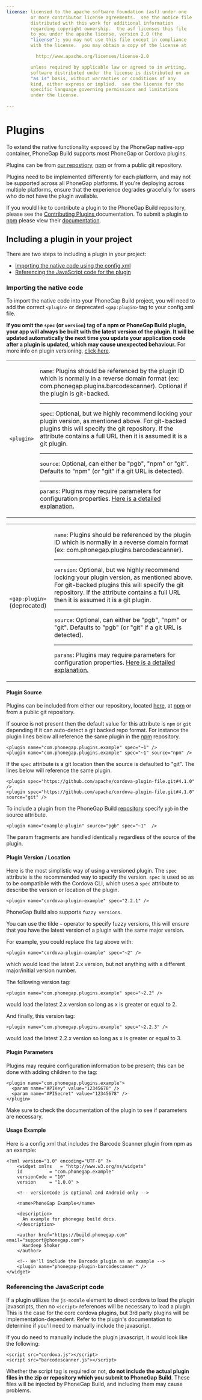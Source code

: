 ```yaml
---
license: licensed to the apache software foundation (asf) under one
         or more contributor license agreements.  see the notice file
         distributed with this work for additional information
         regarding copyright ownership.  the asf licenses this file
         to you under the apache license, version 2.0 (the
         "license"); you may not use this file except in compliance
         with the license.  you may obtain a copy of the license at

           http://www.apache.org/licenses/license-2.0

         unless required by applicable law or agreed to in writing,
         software distributed under the license is distributed on an
         "as is" basis, without warranties or conditions of any
         kind, either express or implied.  see the license for the
         specific language governing permissions and limitations
         under the license.

---
```


# Plugins

To extend the native functionality exposed by the PhoneGap native-app container, PhoneGap Build supports most PhoneGap or Cordova plugins.

Plugins can be from <a href="https://build.phonegap.com/plugins" target="_blank">our repostiory</a>, <a href="https://www.npmjs.com/">npm</a> or from a public git repository.

Plugins need to be implemented differently for each platform, and may not be supported across all PhoneGap platforms. If you're deploying across multiple platforms, ensure that the experience degrades gracefully for users who do not have the plugin available.

If you would like to contribute a plugin to the PhoneGap Build repository, please see the [Contributing Plugins ](developer_contributing_plugins.md.html) documentation. To submit a plugin to <a href="https://www.npmjs.com/">npm</a> please view their <a href="https://docs.npmjs.com/getting-started/publishing-npm-packages">documentation</a>.

## Including a plugin in your project

There are two steps to including a plugin in your project:

  - <a href="#importing-config">Importing the native code using the config.xml</a>
  - <a href="#importing-native">Referencing the JavaScript code for the plugin</a>

<a id="importing-config"></a>
### Importing the native code

To import the native code into your PhoneGap Build project, you will need to add the correct `<plugin>` or deprecated `<gap:plugin>` tag to your config.xml file.

<b>If you omit the `spec` (or `version`) tag of a npm or PhoneGap Build plugin, your app will always be built with the latest version of the plugin. It will be updated automatically the next time you update your application code after a plugin is updated, which may cause unexpected behaviour.</b> For more info on plugin versioning, <a href="#plugin-versions">click here</a>.

<table class="table">
  <tr>
    <td><code>&lt;plugin&gt;</code></td>
    <td>
        <p>
          <code>name</code>: Plugins should be referenced by the plugin ID which is
          normally in a reverse domain format (ex: com.phonegap.plugins.barcodescanner). Optional if the plugin is git-backed.
        </p>
        <hr>
        <p>
          <code>spec</code>: Optional, but we highly recommend locking your plugin version, as mentioned above. For git-backed plugins this will specify the git repository. If the attribute contains a full URL then it is assumed it is a git plugin.
        </p>
        <hr>
        <p>
        <code>source</code>: Optional, can either be "pgb", "npm" or "git".  Defaults to "npm" (or "git" if a git URL is detected).
        </p>
        <hr>
        <p>
          <code>params</code>: Plugins may require parameters for configuration
          properties. <a href="#plugin-params">Here is a detailed explanation.</a>
        </p>
    </td>
  </tr>
</table>

<table class="table">
  <tr>
    <td><code>&lt;gap:plugin&gt;</code> (deprecated)</td>
    <td>
        <p>
          <code>name</code>: Plugins should be referenced by the plugin ID which is
          normally in a reverse domain format (ex: com.phonegap.plugins.barcodescanner).
        </p>
        <hr>
        <p>
          <code>version</code>: Optional, but we highly recommend locking your plugin version, as mentioned above. For git-backed plugins this will specify the git repository. If the attribute contains a full URL then it is assumed it is a git plugin.
        </p>
        <hr>
        <p>
        <code>source</code>: Optional, can either be "pgb", "npm" or "git".  Defaults to "pgb" (or "git" if a git URL is detected).
        </p>
        <hr>
        <p>
          <code>params</code>: Plugins may require parameters for configuration
          properties. <a href="#plugin-params">Here is a detailed explanation.</a>
        </p>
    </td>
  </tr>
</table>

<a id="plugin-sources"></a>
#### Plugin Source

Plugins can be included from either our repository, located <a href="https://build.phonegap.com/plugins">here</a>, at <a href="https://www.npmjs.com/">npm</a> or from a public git repository.

If source is not present then the default value for this attribute is `npm` or `git` depending if it can auto-detect a git backed repo format. For instance the plugin lines below all reference the same plugin in the <a href="https://www.npmjs.com/">npm</a> repository.

    <plugin name="com.phonegap.plugins.example" spec="~1" />
    <plugin name="com.phonegap.plugins.example" spec="~1" source="npm" />

If the `spec` attribute is a git location then the source is defaulted to "git". The lines below will reference the same plugin.

    <plugin spec="https://github.com/apache/cordova-plugin-file.git#4.1.0" />
    <plugin spec="https://github.com/apache/cordova-plugin-file.git#4.1.0" source="git" />

To include a plugin from the PhoneGap Build <a href="https://build.phonegap.com/plugins">repository</a> specify `pgb` in the source attribute.

    <plugin name="example-plugin" source="pgb" spec="~1"  />

The param fragments are handled identically regardless of the source of the plugin.

<a id="plugin-versions"></a>
#### Plugin Version / Location

Here is the most simplistic way of using a versioned plugin. The `spec` attribute is the recommended way to specify the version. `spec` is used so as to be compatibile with the Cordova CLI, which uses a `spec` attribute to describe the version or location of the plugin.

    <plugin name="cordova-plugin-example" spec="2.2.1" />

PhoneGap Build also supports `fuzzy versions`.

You can use the tilde `~` operator to specify fuzzy versions, this will ensure that you have the latest version of a plugin with the same major version.

For example, you could replace the tag above with:

    <plugin name="cordova-plugin-example" spec="~2" />

which would load the latest 2.x version, but not anything with a different major/initial version number.

The following version tag:

    <plugin name="com.phonegap.plugins.example" spec="~2.2" />

would load the latest 2.x version so long as x is greater or equal to 2.

And finally, this version tag:

    <plugin name="com.phonegap.plugins.example" spec="~2.2.3" />

would load the latest 2.2.x version so long as x is greater or equal to 3.

<a id="plugin-params"></a>
#### Plugin Parameters

Plugins may require configuration information to be present; this can be done with adding <param> children to the <plugin> tag:

    <plugin name="com.phonegap.plugins.example">
      <param name="APIKey" value="12345678" />
      <param name="APISecret" value="12345678" />
    </plugin>

<i class="glyphicon glyphicon-check"></i> Make sure to check the documentation of the plugin to see if parameters are necessary.

#### Usage Example

Here is a config.xml that includes the Barcode Scanner plugin from npm as an example:

    <?xml version="1.0" encoding="UTF-8" ?>
        <widget xmlns   = "http://www.w3.org/ns/widgets"
        id          = "com.phonegap.example"
        versionCode = "10"
        version     = "1.0.0" >

        <!-- versionCode is optional and Android only -->

        <name>PhoneGap Example</name>

        <description>
          An example for phonegap build docs.
        </description>

        <author href="https://build.phonegap.com" email="support@phonegap.com">
          Hardeep Shoker
        </author>

        <!-- We'll include the Barcode plugin as an example -->
        <plugin name="phonegap-plugin-barcodescanner" />
    </widget>

<a id="importing-native"></a>
### Referencing the JavaScript code

If a plugin utilizes the <code>js-module</code> element to direct cordova to load the plugin javascripts, then no <code>&lt;script&gt;</code> references will be necessary to load a plugin. This is the case for the core cordova plugins, but 3rd party plugins will be implementation-dependent. Refer to the plugin's documentation to determine if you'll need to manually include the javascript.

If you do need to manually include the plugin javascript, it would look like the following:

    <script src="cordova.js"></script>
    <script src="barcodescanner.js"></script>

Whether the script tag is required or not, **do not include the actual plugin files in the zip or repository which you submit to PhoneGap Build**. These files will be injected by PhoneGap Build, and including them may cause problems.
